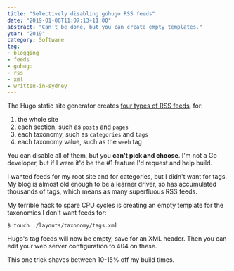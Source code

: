 ```yaml
---
title: "Selectively disabling gohugo RSS feeds"
date: "2019-01-06T11:07:13+11:00"
abstract: "Can’t be done, but you can create empty templates."
year: "2019"
category: Software
tag:
- blogging
- feeds
- gohugo
- rss
- xml
- written-in-sydney
---
```

The Hugo static site generator creates [four types of RSS feeds], for:

1. the whole site
2. each section, such as `posts` and `pages`
3. each taxonomy, such as `categories` and `tags`
4. each taxonomy value, such as the `weeb` tag

You can disable all of them, but you **can't pick and choose**. I'm not a Go developer, but if I were it'd be the #1 feature I'd request and help build.

I wanted feeds for my root site and for categories, but I didn't want for tags. My blog is almost old enough to be a learner driver, so has accumulated thousands of tags, which means as many superfluous RSS feeds.

My terrible hack to spare CPU cycles is creating an empty template for the taxonomies I don't want feeds for:

    $ touch ./layouts/taxonomy/tags.xml

Hugo's tag feeds will now be empty, save for an XML header. Then you can edit your web server configuration to 404 on these.

This one trick shaves between 10-15% off my build times.

[four types of RSS feeds]: https://gohugo.io/templates/rss/ "Hugo template documentation for RSS feeds"

